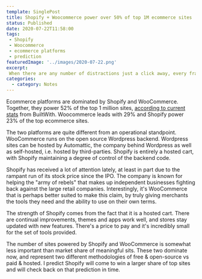 ```yaml
---
template: SinglePost
title: Shopify + Woocommerce power over 50% of top 1M ecommerce sites
status: Published
date: 2020-07-22T11:58:00
tags:
 - Shopify
 - Woocommerce
 - ecommerce platforms
 - prediction
featuredImage: '../images/2020-07-22.png'
excerpt:
 When there are any number of distractions just a click away, every fraction of a second is important. Delivering a fast site isn't just about speed. It's about convenience, trust and brand building. Each interaction is a chance to show off your brand. Make a great impression by prioritizing fast page speeds.
categories:
  - category: Notes
---
```

Ecommerce platforms are dominated by Shopify and WooCommerce. Together, they power 52% of the top 1 million sites, [according to current stats](https://trends.builtwith.com/shop) from BuiltWith. Woocommerce leads with 29% and Shopify power 23% of the top ecommerce sites.

The two platforms are quite different from an operational standpoint. WooCommerce runs on the open source Wordpress backend. Wordpress sites can be hosted by Automattic, the company behind Wordpress as well as self-hosted, i.e. hosted by third-parties. Shopify is entirely a hosted cart, with Shopify maintaining a degree of control of the backend code.

Shopify has received a lot of attention lately, at least in part due to the rampant run of its stock price since the IPO. The company is known for helping the "army of rebels" that makes up independent businesses fighting back against the large retail companies. Interestingly, it's WooCommerce that is perhaps better suited to make this claim, by truly giving merchants the tools they need and the ability to use on their own terms.

The strength of Shopify comes from the fact that it is a hosted cart. There are continual improvements, themes and apps work well, and stores stay updated with new features. There's a price to pay and it's incredibly small for the set of tools provided.

The number of sites powered by Shopify and WooCommerce is somewhat less important than market share of meaningful sits. These two dominate now, and represent two different methodologies of free & open-source vs paid & hosted. I predict Shopify will come to win a larger share of top sites and will check back on that prediction in time.  
